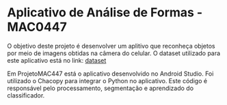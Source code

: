# Aplicativo de Análise de Formas - MAC0447
 
O objetivo deste projeto é desenvolver um aplitivo que reconheça objetos por meio de imagens obtidas na câmera do celular. O dataset utilizado para este aplicativo está no link: [dataset](https://drive.google.com/drive/folders/1_c6mmyxaOWwyLrdfKH0J07jq0n_pNDb0?usp=sharing)

Em ProjetoMAC447 está o aplicativo desenvolvido no Android Studio. Foi utilizado o Chacopy para integrar o Python no aplicativo. Este código é responsável pelo processamento, segmentação e aprendizado do classificador.
